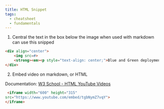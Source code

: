 ```yaml
---
title: HTML Snippet
tags:
  - cheatsheet
  - fundamentals
---
```


1. Central the text in the box below the image when used with markdown can use this snipped

```html
<div align="center">
	<img src=#>
    <strong><em><p style="text-align: center;">Blue and Green deployment strategy</p></em></strong>
</div>
```

2. Embed video on markdown, or HTML

Documentation: [W3 School - HTML YouTube Videos](https://www.w3schools.com/html/html_youtube.asp)

```html
 <iframe width="600" height="315"
src="https://www.youtube.com/embed/tgbNymZ7vqY">
</iframe> 
```
